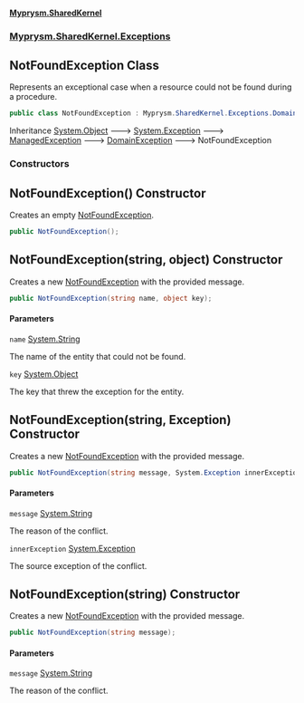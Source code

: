 #### [Myprysm.SharedKernel](index.md 'index')
### [Myprysm.SharedKernel.Exceptions](index.md#Myprysm.SharedKernel.Exceptions 'Myprysm.SharedKernel.Exceptions')

## NotFoundException Class

Represents an exceptional case when a resource could not be found during a procedure.

```csharp
public class NotFoundException : Myprysm.SharedKernel.Exceptions.DomainException
```

Inheritance [System.Object](https://docs.microsoft.com/en-us/dotnet/api/System.Object 'System.Object') &#129106; [System.Exception](https://docs.microsoft.com/en-us/dotnet/api/System.Exception 'System.Exception') &#129106; [ManagedException](Myprysm.SharedKernel.Exceptions.ManagedException.md 'Myprysm.SharedKernel.Exceptions.ManagedException') &#129106; [DomainException](Myprysm.SharedKernel.Exceptions.DomainException.md 'Myprysm.SharedKernel.Exceptions.DomainException') &#129106; NotFoundException
### Constructors

<a name='Myprysm.SharedKernel.Exceptions.NotFoundException.NotFoundException()'></a>

## NotFoundException() Constructor

Creates an empty [NotFoundException](Myprysm.SharedKernel.Exceptions.NotFoundException.md 'Myprysm.SharedKernel.Exceptions.NotFoundException').

```csharp
public NotFoundException();
```

<a name='Myprysm.SharedKernel.Exceptions.NotFoundException.NotFoundException(string,object)'></a>

## NotFoundException(string, object) Constructor

Creates a new [NotFoundException](Myprysm.SharedKernel.Exceptions.NotFoundException.md 'Myprysm.SharedKernel.Exceptions.NotFoundException') with the provided message.

```csharp
public NotFoundException(string name, object key);
```
#### Parameters

<a name='Myprysm.SharedKernel.Exceptions.NotFoundException.NotFoundException(string,object).name'></a>

`name` [System.String](https://docs.microsoft.com/en-us/dotnet/api/System.String 'System.String')

The name of the entity that could not be found.

<a name='Myprysm.SharedKernel.Exceptions.NotFoundException.NotFoundException(string,object).key'></a>

`key` [System.Object](https://docs.microsoft.com/en-us/dotnet/api/System.Object 'System.Object')

The key that threw the exception for the entity.

<a name='Myprysm.SharedKernel.Exceptions.NotFoundException.NotFoundException(string,System.Exception)'></a>

## NotFoundException(string, Exception) Constructor

Creates a new [NotFoundException](Myprysm.SharedKernel.Exceptions.NotFoundException.md 'Myprysm.SharedKernel.Exceptions.NotFoundException') with the provided message.

```csharp
public NotFoundException(string message, System.Exception innerException);
```
#### Parameters

<a name='Myprysm.SharedKernel.Exceptions.NotFoundException.NotFoundException(string,System.Exception).message'></a>

`message` [System.String](https://docs.microsoft.com/en-us/dotnet/api/System.String 'System.String')

The reason of the conflict.

<a name='Myprysm.SharedKernel.Exceptions.NotFoundException.NotFoundException(string,System.Exception).innerException'></a>

`innerException` [System.Exception](https://docs.microsoft.com/en-us/dotnet/api/System.Exception 'System.Exception')

The source exception of the conflict.

<a name='Myprysm.SharedKernel.Exceptions.NotFoundException.NotFoundException(string)'></a>

## NotFoundException(string) Constructor

Creates a new [NotFoundException](Myprysm.SharedKernel.Exceptions.NotFoundException.md 'Myprysm.SharedKernel.Exceptions.NotFoundException') with the provided message.

```csharp
public NotFoundException(string message);
```
#### Parameters

<a name='Myprysm.SharedKernel.Exceptions.NotFoundException.NotFoundException(string).message'></a>

`message` [System.String](https://docs.microsoft.com/en-us/dotnet/api/System.String 'System.String')

The reason of the conflict.